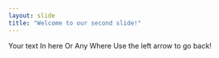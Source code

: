 ```yaml
---
layout: slide
title: "Welcome to our second slide!"
---
```

Your text In here Or Any Where
Use the left arrow to go back!
